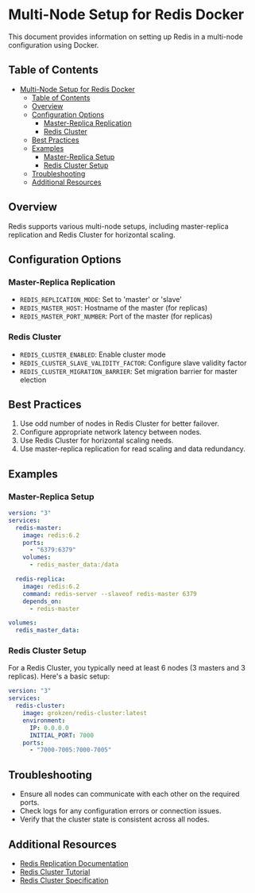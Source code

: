 # Multi-Node Setup for Redis Docker

This document provides information on setting up Redis in a multi-node configuration using Docker.

## Table of Contents

- [Multi-Node Setup for Redis Docker](#multi-node-setup-for-redis-docker)
  - [Table of Contents](#table-of-contents)
  - [Overview](#overview)
  - [Configuration Options](#configuration-options)
    - [Master-Replica Replication](#master-replica-replication)
    - [Redis Cluster](#redis-cluster)
  - [Best Practices](#best-practices)
  - [Examples](#examples)
    - [Master-Replica Setup](#master-replica-setup)
    - [Redis Cluster Setup](#redis-cluster-setup)
  - [Troubleshooting](#troubleshooting)
  - [Additional Resources](#additional-resources)

## Overview

Redis supports various multi-node setups, including master-replica replication and Redis Cluster for horizontal scaling.

## Configuration Options

### Master-Replica Replication

- `REDIS_REPLICATION_MODE`: Set to 'master' or 'slave'
- `REDIS_MASTER_HOST`: Hostname of the master (for replicas)
- `REDIS_MASTER_PORT_NUMBER`: Port of the master (for replicas)

### Redis Cluster

- `REDIS_CLUSTER_ENABLED`: Enable cluster mode
- `REDIS_CLUSTER_SLAVE_VALIDITY_FACTOR`: Configure slave validity factor
- `REDIS_CLUSTER_MIGRATION_BARRIER`: Set migration barrier for master election

## Best Practices

1. Use odd number of nodes in Redis Cluster for better failover.
2. Configure appropriate network latency between nodes.
3. Use Redis Cluster for horizontal scaling needs.
4. Use master-replica replication for read scaling and data redundancy.

## Examples

### Master-Replica Setup

```yaml
version: "3"
services:
  redis-master:
    image: redis:6.2
    ports:
      - "6379:6379"
    volumes:
      - redis_master_data:/data

  redis-replica:
    image: redis:6.2
    command: redis-server --slaveof redis-master 6379
    depends_on:
      - redis-master

volumes:
  redis_master_data:
```

### Redis Cluster Setup

For a Redis Cluster, you typically need at least 6 nodes (3 masters and 3 replicas). Here's a basic setup:

```yaml
version: "3"
services:
  redis-cluster:
    image: grokzen/redis-cluster:latest
    environment:
      IP: 0.0.0.0
      INITIAL_PORT: 7000
    ports:
      - "7000-7005:7000-7005"
```

## Troubleshooting

- Ensure all nodes can communicate with each other on the required ports.
- Check logs for any configuration errors or connection issues.
- Verify that the cluster state is consistent across all nodes.

## Additional Resources

- [Redis Replication Documentation](https://redis.io/topics/replication)
- [Redis Cluster Tutorial](https://redis.io/topics/cluster-tutorial)
- [Redis Cluster Specification](https://redis.io/topics/cluster-spec)
